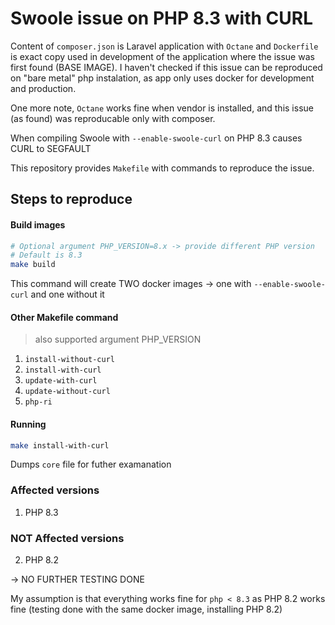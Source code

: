# Swoole issue on PHP 8.3 with CURL

Content of `composer.json` is Laravel application with `Octane`
and `Dockerfile` is exact copy used in development of the application where the issue was first found (BASE IMAGE).
I haven't checked if this issue can be reproduced on "bare metal" php instalation, as app only uses docker for development and production.

One more note, `Octane` works fine when vendor is installed, and this issue (as found) was reproducable only with composer.

When compiling Swoole with `--enable-swoole-curl` on PHP 8.3 causes CURL to SEGFAULT

This repository provides `Makefile` with commands to reproduce the issue.

## Steps to reproduce

#### Build images

```sh
# Optional argument PHP_VERSION=8.x -> provide different PHP version
# Default is 8.3
make build
```

This command will create TWO docker images -> one with `--enable-swoole-curl` and one without it

#### Other Makefile command

> also supported argument PHP_VERSION

1. `install-without-curl`
2. `install-with-curl`
3. `update-with-curl`
4. `update-without-curl`
5. `php-ri`

#### Running

```sh
make install-with-curl
```

Dumps `core` file for futher examanation

### Affected versions

1. PHP 8.3

### NOT Affected versions

2. PHP 8.2

-> NO FURTHER TESTING DONE

My assumption is that everything works fine for `php < 8.3` as PHP 8.2 works fine (testing done with the same docker image, installing PHP 8.2)
